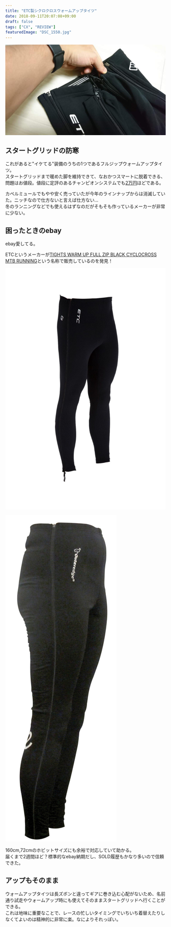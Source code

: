 ```yaml
---
title: "ETC製シクロクロスウォームアップタイツ"
date: 2018-09-11T20:07:08+09:00
draft: false
tags: ["CX", "REVIEW"]
featuredImage: "DSC_1550.jpg"
---
```

![image](./DSC_1550.jpg)

## スタートグリッドの防寒

これがあると"イケてる"装備のうちの1つであるフルジップウォームアップタイツ。  
スタートグリッドまで暖めた脚を維持できて、なおかつスマートに脱着できる、問題はお値段。値段に定評のあるチャンピオンシステムでも[2万円](https://champ-sys.jp/collections/%E3%82%BF%E3%82%A4%E3%83%84-%E3%83%8B%E3%83%83%E3%82%AB%E3%83%BC/products/%E3%82%B7%E3%82%AF%E3%83%AD%E3%82%AF%E3%83%AD%E3%82%B9%E3%82%A6%E3%82%A9%E3%83%BC%E3%83%A0%E3%82%A2%E3%83%83%E3%83%97%E3%83%91%E3%83%B3%E3%83%84)ほどである。

カペルミュールでもやや安く売っていたが今年のラインナップからは消滅していた。ニッチなので仕方ないと言えば仕方ない…  
冬のランニングなどでも使えるはずなのだがそもそも作っているメーカーが非常に少ない。

## 困ったときのebay

ebay愛してる。

ETCというメーカーが[TIGHTS WARM UP FULL ZIP BLACK CYCLOCROSS MTB RUNNING](https://rover.ebay.com/rover/1/711-53200-19255-0/1?ff3=4&toolid=11800&pub=5575336615&campid=5338191852&mpre=https%3A%2F%2Fwww.ebay.com%2Fitm%2F162244070914%3F_sp%3Dp2488211.m41214.l9765%26_trkparms%3Ditemid%253A162244070914)という名称で販売しているのを発見！

![image](./s-l1600.jpg)

![image](./s-l1600_2.jpg)

160cm,72cmのホビットサイズにも余裕で対応していて助かる。  
届くまで2週間ほど？標準的なebay納期だし、SOLD履歴もかなり多いので信頼できた。


## アップもそのまま

ウォームアップタイツは長ズボンと違ってギアに巻き込む心配がないため、名前通り試走やウォームアップ時にも使えてそのままスタートグリッドへ行くことができる。  
これは地味に重要なことで、レースの忙しいタイミングでいちいち着替えたりしなくてよいのは精神的に非常に楽。なによりそれっぽい。
